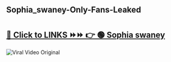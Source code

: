 
 ## Sophia_swaney-Only-Fans-Leaked

# <h2><a href="https://clipsfans.com/Sophia_swaney&ref=git">🔗 Click to LINKS ⏩⏩ 👉 🟢 Sophia swaney </a></h2>

<a href="https://clipsfans.com/Sophia_swaney&ref=git" rel="nofollow" data-target="animated-image.originalLink"><img src="https://i.ibb.co.com/xMMVF88/686577567.gif" alt="Viral Video Original" style="max-width: 100%; display: inline-block;" data-target="animated-image.originalImage"></a>

